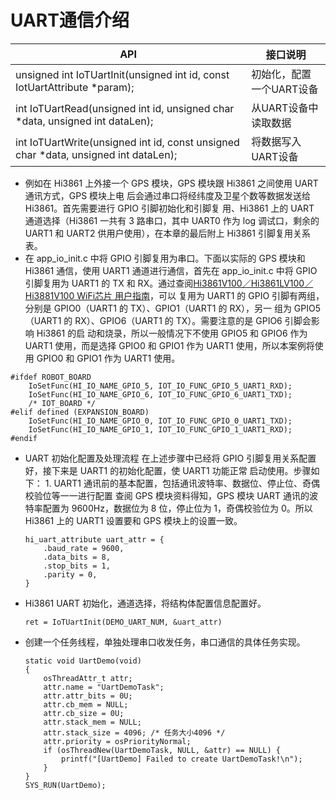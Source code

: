 # UART通信介绍

| API                                                          | 接口说明                 |
| ------------------------------------------------------------ | ------------------------ |
| unsigned int IoTUartInit(unsigned int id, const IotUartAttribute *param); | 初始化，配置一个UART设备 |
| int IoTUartRead(unsigned int id, unsigned char *data, unsigned int dataLen); | 从UART设备中读取数据     |
| int IoTUartWrite(unsigned int id, const unsigned char *data, unsigned int dataLen); | 将数据写入UART设备       |

-   例如在 Hi3861 上外接一个 GPS 模块，GPS 模块跟 Hi3861 之间使用 UART 通讯方式，GPS 模块上电 后会通过串口将经纬度及卫星个数等数据发送给 Hi3861。首先需要进行 GPIO 引脚初始化和引脚复 用、Hi3861 上的 UART 通道选择（Hi3861 一共有 3 路串口，其中 UART0 作为 log 调试口，剩余的 UART1 和 UART2 供用户使用），在本章的最后附上 Hi3861 引脚复用关系表。
-   在 app_io_init.c 中将 GPIO 引脚复用为串口。下面以实际的 GPS 模块和 Hi3861 通信，使用 UART1 通道进行通信，首先在 app_io_init.c 中将 GPIO 引脚复用为 UART1 的 TX 和 RX。通过查阅[Hi3861V100／Hi3861LV100／Hi3881V100 WiFi芯片 用户指南](https://gitee.com/openharmony/device_soc_hisilicon/blob/master/hi3861v100/doc/Hi3861V100%EF%BC%8FHi3861LV100%EF%BC%8FHi3881V100%20WiFi%E8%8A%AF%E7%89%87%20%E7%94%A8%E6%88%B7%E6%8C%87%E5%8D%97.pdf)，可以 复用为 UART1 的 GPIO 引脚有两组，分别是 GPIO0（UART1 的 TX）、GPIO1（UART1 的 RX），另一 组为 GPIO5（UART1 的 RX）、GPIO6（UART1 的 TX）。需要注意的是 GPIO6 引脚会影响 Hi3861 的启 动和烧录，所以一般情况下不使用 GPIO5 和 GPIO6 作为 UART1 使用，而是选择 GPIO0 和 GPIO1 作为 UART1 使用，所以本案例将使用 GPIO0 和 GPIO1 作为 UART1 使用。
```
#ifdef ROBOT_BOARD
    IoSetFunc(HI_IO_NAME_GPIO_5, IOT_IO_FUNC_GPIO_5_UART1_RXD);
    IoSetFunc(HI_IO_NAME_GPIO_6, IOT_IO_FUNC_GPIO_6_UART1_TXD);
    /* IOT_BOARD */
#elif defined (EXPANSION_BOARD)
    IoSetFunc(HI_IO_NAME_GPIO_0, IOT_IO_FUNC_GPIO_0_UART1_TXD);
    IoSetFunc(HI_IO_NAME_GPIO_1, IOT_IO_FUNC_GPIO_1_UART1_RXD);
#endif
```

-   UART 初始化配置及处理流程 在上述步骤中已经将 GPIO 引脚复用关系配置好，接下来是 UART1 的初始化配置，使 UART1 功能正常 启动使用。步骤如下： 1. UART1 通讯前的基本配置，包括通讯波特率、数据位、停止位、奇偶校验位等一一进行配置 查阅 GPS 模块资料得知，GPS 模块 UART 通讯的波特率配置为 9600Hz，数据位为 8 位，停止位为 1，奇偶校验位为 0。所以 Hi3861 上的 UART1 设置要和 GPS 模块上的设置一致。 
    ```
    hi_uart_attribute uart_attr = {
        .baud_rate = 9600,
        .data_bits = 8,
        .stop_bits = 1,
        .parity = 0,
    }
    ```

-   Hi3861 UART 初始化，通道选择，将结构体配置信息配置好。
    ```
    ret = IoTUartInit(DEMO_UART_NUM, &uart_attr)
    ```

-   创建一个任务线程，单独处理串口收发任务，串口通信的具体任务实现。
    ```
    static void UartDemo(void)
    {
        osThreadAttr_t attr;
        attr.name = "UartDemoTask";
        attr.attr_bits = 0U;
        attr.cb_mem = NULL;
        attr.cb_size = 0U;
        attr.stack_mem = NULL;
        attr.stack_size = 4096; /* 任务大小4096 */
        attr.priority = osPriorityNormal;
        if (osThreadNew(UartDemoTask, NULL, &attr) == NULL) {
            printf("[UartDemo] Failed to create UartDemoTask!\n");
        }
    }
    SYS_RUN(UartDemo);
    ```
